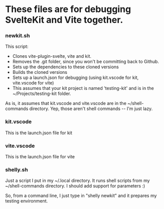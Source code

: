 # These files are for debugging SvelteKit and Vite together.

### newkit.sh

This script:
 
- Clones vite-plugin-svelte, vite and kit.  
- Removes the .git folder, since you won't be committing back to Github.
- Sets up the dependencies to these cloned versions
- Builds the cloned versions
- Sets up a launch.json for debugging (using kit.vscode for kit, vite.vscode for vite)
- This assumes that your kit project is named 'testing-kit' and is in the ~/Projects/testing-kit folder.

As is, it assumes that kit.vscode and vite.vscode are in the ~/shell-commands directory.  Yep, those aren't shell commands -- I'm just lazy.

### kit.vscode

This is the launch.json file for kit

### vite.vscode

This is the launch.json file for vite

### shelly.sh

Just a script I put in my ~/.local directory.  It runs shell scripts from my ~/shell-commands directory.  I should add support for parameters :)

So, from a command line, I just type in "shelly newkit" and it prepares my testing environment.





